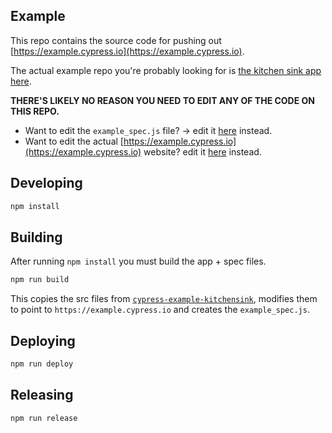 ## Example 

This repo contains the source code for pushing out [https://example.cypress.io](https://example.cypress.io).

The actual example repo you're probably looking for is [the kitchen sink app here](https://github.com/cypress-io/cypress-example-kitchensink).

**THERE'S LIKELY NO REASON YOU NEED TO EDIT ANY OF THE CODE ON THIS REPO.**

- Want to edit the `example_spec.js` file? -> edit it [here](https://github.com/cypress-io/cypress-example-kitchensink/blob/master/cypress/integration/example_spec.js) instead.
- Want to edit the actual [https://example.cypress.io](https://example.cypress.io) website? edit it [here](https://github.com/cypress-io/cypress-example-kitchensink/tree/master/app) instead.

## Developing

```bash
npm install
```

## Building

After running `npm install` you must build the app + spec files.

```bash
npm run build
```

This copies the src files from [`cypress-example-kitchensink`](https://github.com/cypress-io/cypress-example-kitchensink), modifies them to point to `https://example.cypress.io` and creates the `example_spec.js`.

## Deploying

```bash
npm run deploy
```

## Releasing

```bash
npm run release
```
